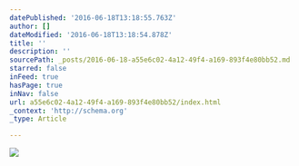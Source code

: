 ```yaml
---
datePublished: '2016-06-18T13:18:55.763Z'
author: []
dateModified: '2016-06-18T13:18:54.878Z'
title: ''
description: ''
sourcePath: _posts/2016-06-18-a55e6c02-4a12-49f4-a169-893f4e80bb52.md
starred: false
inFeed: true
hasPage: true
inNav: false
url: a55e6c02-4a12-49f4-a169-893f4e80bb52/index.html
_context: 'http://schema.org'
_type: Article

---
```

![](https://the-grid-user-content.s3-us-west-2.amazonaws.com/ebcc0e5d-a935-4da0-b740-fbf2a529ff9b.jpg)